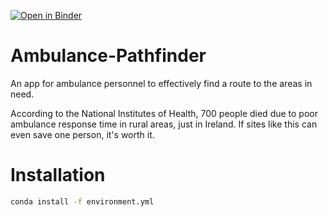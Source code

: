 [![Open in Binder](https://mybinder.org/badge_logo.svg)](https://mybinder.org/v2/gh/ishaan-cherukuri/Ambulance-Pathfinder/main?urlpath=voila/render/ambulance_app.ipynb)

# Ambulance-Pathfinder
An app for ambulance personnel to effectively find a route to the areas in need. 

According to the National Institutes of Health, 700 people died due to poor ambulance response time in rural areas, just in Ireland. If sites like this can even save one person, it's worth it.

# Installation

```bash
conda install -f environment.yml
```
